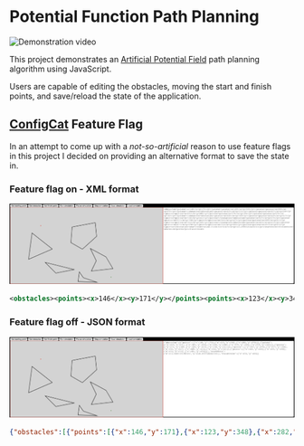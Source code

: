 # Potential Function Path Planning
![Demonstration video](img/demo.gif)

This project demonstrates an [Artificial Potential Field](https://en.wikipedia.org/wiki/Motion_planning#Artificial_potential_fields) path planning algorithm using JavaScript.

Users are capable of editing the obstacles, moving the start and finish points, and save/reload the state of the application.

## [ConfigCat](https://configcat.com/) Feature Flag
In an attempt to come up with a _not-so-artificial_ reason to use feature flags in this project I decided on providing an alternative format to save the state in.

### Feature flag on - XML format
![State saved in XML format](img/flag-on.png)
```xml
<obstacles><points><x>146</x><y>171</y></points><points><x>123</x><y>348</y></points><points><x>282</x><y>279</y></points></obstacles><obstacles><points><x>415</x><y>131</y></points><points><x>407</x><y>236</y></points><points><x>484</x><y>280</y></points><points><x>579</x><y>194</y></points><points><x>570</x><y>102</y></points></obstacles><obstacles><points><x>234</x><y>369</y></points><points><x>429</x><y>417</y></points><points><x>306</x><y>441</y></points></obstacles><obstacles><points><x>537</x><y>275</y></points><points><x>577</x><y>358</y></points><points><x>544</x><y>427</y></points><points><x>689</x><y>411</y></points><points><x>642</x><y>332</y></points></obstacles><obstacles><points><x>463</x><y>433</y></points><points><x>455</x><y>498</y></points><points><x>582</x><y>503</y></points><points><x>491</x><y>472</y></points></obstacles><startPoint><x>202.53260151950167</x><y>120.25993263423031</y></startPoint><finishPoint><x>674</x><y>466</y></finishPoint>
```

### Feature flag off - JSON format
![State saved in JSON format](img/flag-off.png)
```json
{"obstacles":[{"points":[{"x":146,"y":171},{"x":123,"y":348},{"x":282,"y":279}]},{"points":[{"x":415,"y":131},{"x":407,"y":236},{"x":484,"y":280},{"x":579,"y":194},{"x":570,"y":102}]},{"points":[{"x":234,"y":369},{"x":429,"y":417},{"x":306,"y":441}]},{"points":[{"x":537,"y":275},{"x":577,"y":358},{"x":544,"y":427},{"x":689,"y":411},{"x":642,"y":332}]},{"points":[{"x":463,"y":433},{"x":455,"y":498},{"x":582,"y":503},{"x":491,"y":472}]}],"startPoint":{"x":202.53260151950167,"y":120.25993263423031},"finishPoint":{"x":674,"y":466}}
```